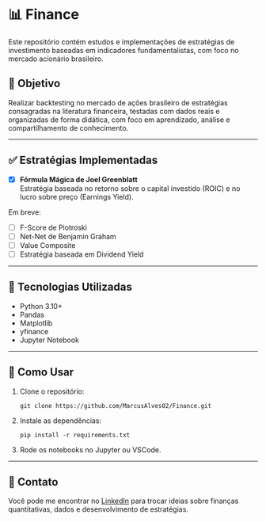 # 📊 Finance

Este repositório contém estudos e implementações de estratégias de investimento baseadas em indicadores fundamentalistas, com foco no mercado acionário brasileiro.

## 🧠 Objetivo

Realizar backtesting no mercado de ações brasileiro de estratégias consagradas na literatura financeira, testadas com dados reais e organizadas de forma didática, com foco em aprendizado, análise e compartilhamento de conhecimento.

---

## ✅ Estratégias Implementadas

- [x] **Fórmula Mágica de Joel Greenblatt**  
  Estratégia baseada no retorno sobre o capital investido (ROIC) e no lucro sobre preço (Earnings Yield).

Em breve:
- [ ] F-Score de Piotroski  
- [ ] Net-Net de Benjamin Graham  
- [ ] Value Composite  
- [ ] Estratégia baseada em Dividend Yield

---

## 🧪 Tecnologias Utilizadas

- Python 3.10+
- Pandas
- Matplotlib
- yfinance
- Jupyter Notebook

---

## 📌 Como Usar

1. Clone o repositório:
   ```
   git clone https://github.com/MarcusAlves02/Finance.git
   ```
2. Instale as dependências:
   ```
   pip install -r requirements.txt
   ```
3. Rode os notebooks no Jupyter ou VSCode.

---

## 💬 Contato

Você pode me encontrar no [LinkedIn](https://www.linkedin.com/in/mp-alves) para trocar ideias sobre finanças quantitativas, dados e desenvolvimento de estratégias.
